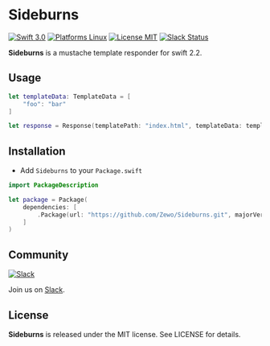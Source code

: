 Sideburns
=========

[![Swift 3.0](https://img.shields.io/badge/Swift-3.0-orange.svg?style=flat)](https://swift.org)
[![Platforms Linux](https://img.shields.io/badge/Platforms-Linux-lightgray.svg?style=flat)](https://swift.org)
[![License MIT](https://img.shields.io/badge/License-MIT-blue.svg?style=flat)](https://tldrlegal.com/license/mit-license)
[![Slack Status](http://slack.zewo.io/badge.svg)](http://slack.zewo.io)

**Sideburns** is a mustache template responder for swift 2.2.

## Usage

```swift
let templateData: TemplateData = [
    "foo": "bar"
]

let response = Response(templatePath: "index.html", templateData: templateData)
```

## Installation

- Add `Sideburns` to your `Package.swift`

```swift
import PackageDescription

let package = Package(
	dependencies: [
		.Package(url: "https://github.com/Zewo/Sideburns.git", majorVersion: 0, minor: 1)
	]
)
```

## Community

[![Slack](http://s13.postimg.org/ybwy92ktf/Slack.png)](http://slack.zewo.io)

Join us on [Slack](http://slack.zewo.io).

License
-------

**Sideburns** is released under the MIT license. See LICENSE for details.
